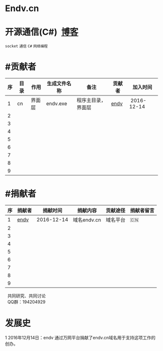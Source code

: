 # Endv.cn
 
# __开源通信(C#)__  [博客](http://www.cnblogs.com/endv/ "我的博客")  
 `socket`  `通信` `C#` `网络编程`
  
 
#贡献者
==============
|序|  目 录  |    作用    | 生成文件名称|备注|贡献者|加入时间|
|---|--------|------------|----|------|------|-----|
|1|cn|界面层|endv.exe|程序主目录，界面层|[endv](http://www.cnblogs.com/endv/ "我的博客") | 2016-12-14
|2| | | |
|3| | | |
|4| | | |
|5| | | |
|6| | | |
|7| | | |
|8| | | |
|9| | | |  
  
#捐献者
========
|序|  捐献者  | 捐献时间|捐献内容|贡献途径|捐献者留言|
|---|---------|---------|--------|--------|----------|
|1|[endv](http://www.cnblogs.com/endv/ "我的博客")|2016-12-14|域名endv.cn|域名平台|:cn:
|2| | | |
|3| | | |
|4| | | |
|5| | | |
|6| | | |
|7| | | |
|8| | | |
|9| | | |
   
    共同研究、共同讨论   
    QQ群：194204929   
 
# 发展史 
1 2016年12月14日：endv 通过万网平台捐献了endv.cn域名用于支持这项工作的创办。

